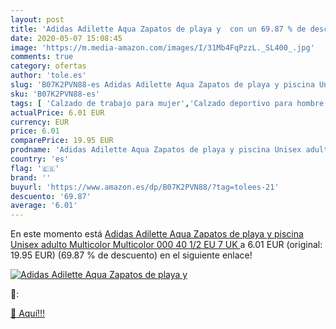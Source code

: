 ```yaml
---
layout: post
title: 'Adidas Adilette Aqua Zapatos de playa y  con un 69.87 % de descuento'
date: 2020-05-07 15:08:45
image: 'https://m.media-amazon.com/images/I/31Mb4FqPzzL._SL400_.jpg'
comments: true
category: ofertas
author: 'tole.es'
slug: 'B07K2PVN88-es Adidas Adilette Aqua Zapatos de playa y piscina Unisex...'
sku: 'B07K2PVN88-es'
tags: [ 'Calzado de trabajo para mujer','Calzado deportivo para hombre','Calzado sanitario y de hostelería para mujer','Chanclas y sandalias de piscina para hombre','Sandalias y chanclas para niña','Zapatillas y calzado deportivo para hombre','Zapatos','Zapatos para hombre','Zapatos para mujer','Zapatos para niñas pequeñas','Zapatos y complementos','Zuecos sanitarios y de hostelería para mujer','Zuecos y mules para hombre','zapatos', ]
actualPrice: 6.01 EUR
currency: EUR
price: 6.01
comparePrice: 19.95 EUR
prodname: 'Adidas Adilette Aqua Zapatos de playa y piscina Unisex adulto  Multicolor  Multicolor 000   40 1/2 EU  7 UK '
country: 'es'
flag: '🇪🇸'
brand: ''
buyurl: 'https://www.amazon.es/dp/B07K2PVN88/?tag=tolees-21'
descuento: '69.87'
average: '6.01'
---
```


En este momento está [Adidas Adilette Aqua Zapatos de playa y piscina Unisex adulto  Multicolor  Multicolor 000   40 1/2 EU  7 UK ](https://www.amazon.es/dp/B07K2PVN88/?tag=tolees-21) a 6.01 EUR (original: 19.95 EUR) (69.87 %  de descuento) en el siguiente enlace!

[![Adidas Adilette Aqua Zapatos de playa y ](https://m.media-amazon.com/images/I/31Mb4FqPzzL._SL400_.jpg)](https://www.amazon.es/dp/B07K2PVN88/?tag=tolees-21)

🔎:


[🛒 Aquí!!!](https://www.amazon.es/dp/B07K2PVN88/?tag=tolees-21)
